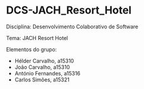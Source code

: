 # DCS-JACH_Resort_Hotel
Disciplina: Desenvolvimento Colaborativo de Software

Tema: JACH Resort Hotel

Elementos do grupo:
- Hélder Carvalho, a15310
- João Carvalho, a15310
- António Fernandes, a15316
- Carlos Simões, a15321

